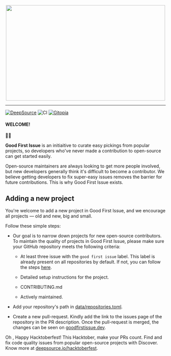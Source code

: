 <p align="center">
  <a href="https://goodfirstissue.dev" target="_blank">
    <img src="https://goodfirstissue.dev/images/gfi-logo-dark.svg alt="Good First Issue" width="500" height="300">
  </a>
</p>
<hr>

[![DeepSource](https://deepsource.io/gh/deepsourcelabs/good-first-issue.svg/?label=resolved+issues&show_trend=true)](https://deepsource.io/gh/deepsourcelabs/good-first-issue/?ref=repository-badge)
![CI](https://github.com/deepsourcelabs/good-first-issue/workflows/CI/badge.svg)
[![Gitopia](https://img.shields.io/endpoint?style=&url=https://gitopia.org/mirror-badge.json)](https://gitopia.org/?#/WU8MwK_wNu7had5xKwuD2dilKn9gzCFH6carv-QmIKs/good-first-issue)

<h4>WELCOME! </h4>👋🏼

**Good First Issue** is an initiaitive to curate easy pickings from popular projects, so developers who've never made a contribution to open-source can get started easily.

Open-source maintainers are always looking to get more people involved, but new developers generally think it's difficult to become a contributor. We believe getting developers to fix super-easy issues removes the barrier for future contributions. This is why Good First Issue exists.

## Adding a new project

You're welcome to add a new project in Good First Issue, and we encourage all projects &mdash; old and new, big and small.

Follow these simple steps:

- Our goal is to narrow down projects for new open-source contributors. To maintain the quality of projects in Good First Issue, please make sure your GitHub repository meets the following criteria:

  - At least three issue with the `good first issue` label. This label is already present on all repositories by default. If not, you can follow the steps [here](https://help.github.com/en/github/managing-your-work-on-github/applying-labels-to-issues-and-pull-requests).

  - Detailed setup instructions for the project.

  - CONTRIBUTING.md

  - Actively maintained.

- Add your repository's path in [data/repositories.toml](data/repositories.toml).

- Create a new pull-request. Kindly add the link to the issues page of the repository in the PR description. Once the pull-request is merged, the changes can be seen on [goodfirstissue.dev](https://goodfirstissue.dev/).

Oh , Happy Hacktoberfest! This Hacktober, make your PRs count. Find and fix code quality issues from popular open-source projects with Discover. Know more at [deepsource.io/hacktoberfest](https://deepsource.io/hacktoberfest/).
